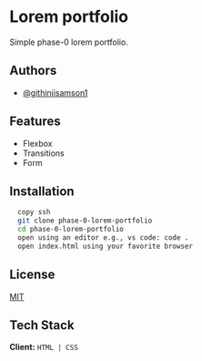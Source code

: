 
# Lorem portfolio

Simple phase-0 lorem portfolio.


## Authors

- [@githinjisamson1](https://www.github.com/octokatherine)


## Features

- Flexbox
- Transitions
- Form



## Installation

```bash
  copy ssh
  git clone phase-0-lorem-portfolio
  cd phase-0-lorem-portfolio
  open using an editor e.g., vs code: code .
  open index.html using your favorite browser
```
    
## License

[MIT](https://choosealicense.com/licenses/mit/)


## Tech Stack

**Client:** ```HTML | CSS```



